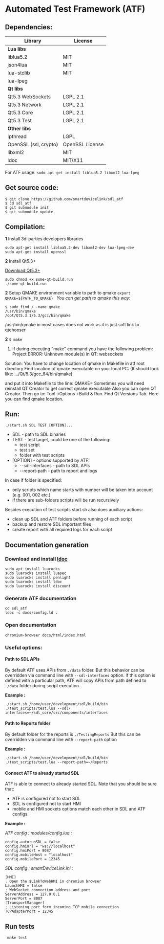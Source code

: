 # Automated Test Framework (ATF)

## Dependencies:
Library                | License
---------------------- | -------------
**Lua libs**           |
liblua5.2              | MIT
json4lua               | MIT
lua-stdlib             | MIT
lua-lpeg               |
**Qt libs**            |
Qt5.3 WebSockets       | LGPL 2.1
Qt5.3 Network          | LGPL 2.1
Qt5.3 Core             | LGPL 2.1
Qt5.3 Test             | LGPL 2.1
**Other libs**         |
lpthread               | LGPL
OpenSSL (ssl, crypto)  | OpenSSL License
libxml2                | MIT
ldoc                   | MIT/X11

For ATF usage:
```sudo apt-get install liblua5.2 libxml2 lua-lpeg```

## Get source code:
```
$ git clone https://github.com/smartdevicelink/sdl_atf
$ cd sdl_atf
$ git submodule init
$ git submodule update
```
## Compilation:
**1** Install 3d-parties developers libraries
```
sudo apt-get install liblua5.2-dev libxml2-dev lua-lpeg-dev
sudo apt-get install openssl
```

**2** Install Qt5.3+

[Download Qt5.3+](https://download.qt.io/archive/qt/5.3/5.3.1/)
```
sudo chmod +x some-qt-build.run
./some-qt-build.run
```

**2** Setup QMAKE environment variable to path to qmake
```export QMAKE=${PATH_TO_QMAKE} ```
*You can get path to qmake this way:*
```
$ sudo find / -name qmake
/usr/bin/qmake
/opt/Qt5.3.1/5.3/gcc/bin/qmake
```
/usr/bin/qmake in most cases does not work as it is just soft link to qtchooser

**2**  ```$ make```

 1) If during executing "make" command you have the following problem:
   Project ERROR: Unknown module(s) in QT: websockets

   Solution:
   You have to change location of qmake in Makefile in atf root directory
   Find location of qmake executable on your local PC:
   (It should look like: .../Qt/5.3/gcc_64/bin/qmake)

   and put it into Makefile to the line:
   QMAKE=<your path to qmake>
   Sometimes you will need reinstall QT Creator to get correct qmake executable
   Also you can open QT Creator. Then go to: Tool->Options->Build & Run. Find Qt Versions Tab.
   Here you can find qmake location.

## Run:
``` ./start.sh SDL TEST [OPTION]... ```


- SDL  - path to SDL binaries
- TEST - test target, could be one of the following:
  - test script
  - test set
  - folder with test scripts
- [OPTION] - options supported by ATF:
  - --sdl-interfaces   - path to SDL APIs
  - --report-path      - path to report and logs

In case if folder is specified:
   - only scripts which name starts with number will be taken into account (e.g. 001, 002 etc.)
   - if there are sub-folders scripts will be run recursively

Besides execution of test scripts start.sh also does auxiliary actions:
   - clean up SDL and ATF folders before running of each script
   - backup and restore SDL important files
   - create report with all required logs for each script


## Documentation generation

### Download and install [ldoc](stevedonovan.github.io/ldoc/manual/doc.md.html)
```
sudo apt install luarocks
sudo luarocks install luasec
sudo luarocks install penlight
sudo luarocks install ldoc
sudo luarocks install discount
```

### Generate ATF documentation
```
cd sdl_atf
ldoc -c docs/config.ld .
```

### Open documentation
```chromium-browser docs/html/index.html```

### Useful options:
#### Path to SDL APIs
By default ATF uses APIs from `./data` folder.
But this behavior can be overridden via command line with `--sdl-interfaces` option.
If this option is defined with a particular path, ATF will copy APIs from path defined to `./data` folder during script execution.

**Example :**
```
./start.sh /home/user/development/sdl/build/bin ./test_scripts/test.lua --sdl-interfaces=~/sdl_core/src/components/interfaces
```

#### Path to Reports folder
By default folder for the reports is `./TestingReports`
But this can be overridden via command line with `--report-path` option

**Example :**
```
./start.sh /home/user/development/sdl/build/bin ./test_scripts/test.lua --report-path=~/Reports
```

#### Connect ATF to already started SDL
ATF is able to connect to already started SDL.
Note that you should be sure that:
 - ATF is configured not to start SDL
 - SDL is configured not to start HMI
 - mobile and HMI sockets options match each other in SDL and ATF configs.

**Example :**

*ATF config : modules/config.lua :*
```
config.autorunSDL = false
config.hmiUrl = "ws://localhost"
config.hmiPort = 8087
config.mobileHost = "localhost"
config.mobilePort = 12345
```

*SDL config : smartDeviceLink.ini :*
```
[HMI]
; Open the $LinkToWebHMI in chromium browser
LaunchHMI = false
; WebSocket connection address and port
ServerAddress = 127.0.0.1
ServerPort = 8087
[TransportManager]
; Listening port form incoming TCP mobile connection
TCPAdapterPort = 12345
```

## Run tests
``` make test```
